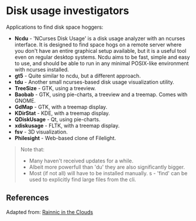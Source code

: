 # Disk usage investigators

Applications to find disk space hoggers:

- **Ncdu** - 'NCurses Disk Usage' is a disk usage analyzer with an ncurses interface. It is designed to find space hogs on a remote server where you don't have an entire graphical setup available, but it is a useful tool even on regular desktop systems. Ncdu aims to be fast, simple and easy to use, and should be able to run in any minimal POSIX-like environment with ncurses installed.
- **gt5** - Quite similar to ncdu, but a different approach.
- **tdu** - Another small ncurses-based disk usage visualization utility.
- **TreeSize** - GTK, using a treeview.
- **Baobab** - GTK, using pie-charts, a treeview and a treemap. Comes with GNOME.
- **GdMap** - GTK, with a treemap display.
- **KDirStat** - KDE, with a treemap display.
- **QDiskUsage** - Qt, using pie-charts.
- **xdiskusage** - FLTK, with a treemap display.
- **fsv** - 3D visualization.
- **Philesight** - Web-based clone of Filelight.

>	Note that:
>	- Many haven't received updates for a while.
>	- Albeit more powerfull than 'du' they are also significantly bigger.
>	- Most (if not all) will have to be installed manually.
>s	- 'find' can be used to explicitly find large files from the cli.


## References

Adapted from: [Rainnic in the Clouds][1]


<!-- REFERENCES -->

[1]: http://rainnic.altervista.org/en/node/381

